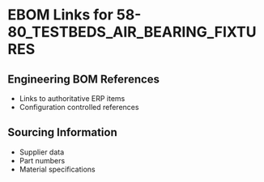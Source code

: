 # EBOM Links for 58-80_TESTBEDS_AIR_BEARING_FIXTURES

## Engineering BOM References
- Links to authoritative ERP items
- Configuration controlled references

## Sourcing Information
- Supplier data
- Part numbers
- Material specifications
